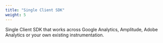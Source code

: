 ```yaml
---
title: "Single Client SDK"
weight: 5
---
```


Single Client SDK that works across Google Analytics, Amplitude, Adobe Analytics or your own existing instrumentation.
